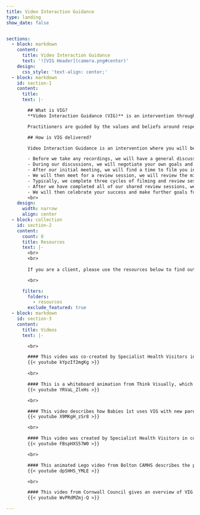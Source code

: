 ```yaml
---
title: Video Interaction Guidance
type: landing
show_date: false


sections:
  - block: markdown
    content:
      title: Video Interaction Guidance
      text: '![VIG Header](camera.png#center)'
    design:
      css_style: 'text-align: center;'
  - block: markdown
    id: section-1
    content:
      title:
      text: |-

        ## What is VIG?
        **Video Interaction Guidance (VIG)** is an intervention through which a practitioner aims to enhance communication within relationships. It works by engaging clients actively in a process of change towards realising their own hopes for a better future in their relationships with others who are important to them.

        Practitioners are guided by the values and beliefs around respect and empowerment. These include a belief that people in troubled situations want to change, a respect for what clients are managing to achieve in their current difficulties, and a conviction that the power and responsibility for change resides within clients and their situations. It is most typically used for interactions between children of any age and adults, either parents or professionals, although it can also be used within pairs (or even groups) of adults.

        ## How is VIG delivered?

        Video Interaction Guidance is an intervention where you will be guided to reflect on video clips of your own successful interactions.

        - Before we take any recordings, we will have a general discussion during our initial meeting about you, your child, and your relationship. We will make some notes together using this electronic system. We may ask you to fill out some questionnaires electronically.
        - During our discussions, we will negotiate your own goals and ask you what you want to change.
        - After our initial meeting, we will find a time to film you interacting with your child and edit the clips to produce a short film that focuses on the what is working well.
        - We will then meet for a review session, we will review the micro-analysis of successful moments, particularly those when you have responded in an attuned way to the child’s action or initiative. Together we will analyse behaviour and explore yours and your child's feelings, thoughts, wishes and intentions. You might use non-verbal and verbal responses and sometimes this is only slight. This is ok as we will reflect collaboratively on the small things you are doing that is already contributing towards the achievement of your goals.
        - Typically, we complete three cycles of filming and review sessions but this may be more or less.
        - After we have completed all of our shared review sessions, we will have another general conversation as we did during our first meeting. We also might ask you to complete the same questionnaires again.
        - We will then celebrate your success and make further goals for change.
        <br>
    design:
      width: narrow
      align: center
  - block: collection
    id: section-2
    content:
      count: 8
      title: Resources
      text: |-
        <br>
        <br>
        
        If you are a client, please use the resources below to find out more about VIG, how it works, and how it might help you and your child. If you are a practitioner please share these resources with your clients.

        <br>

      filters:
        folders:
          - resources
        exclude_featured: true
  - block: markdown
    id: section-3
    content:
      title: Videos
      text: |-

        <br>

        #### This video was co-created by Specialist Health Visitors in South Warwickshire NHS Foundation Trust and Coventry and Warwickshire parents, who share their first-hand experiences of VIG. 
        {{< youtube kYpzIf2mgKg >}}
        
        <br>

        #### This is a whiteboard animation from Think Visually, which talks about who can benefit from VIG and how VIG works. 
        {{< youtube YRVaL_ZlxHs >}}

        <br>

        #### This video describes how Babies 1st uses VIG with new parents to enhance their confidence and relationships. 
        {{< youtube X9MKgH_zSr8 >}}

        <br>

        #### This video was created by Specialist Health Visitors in conjunction with Coventry and Warwickshire families who highlight the power of VIG. 
        {{< youtube FBspHXS57W0 >}}

        <br>

        #### This animated Lego video from Bolton CAMHS describes the process of VIG through the perspective of clients, who talk about the benefits of VIG to them. 
        {{< youtube dpSHHS_YMLE >}}

        <br>

        #### This video from Cornwall Council gives an overview of VIG and describes how it can enhance relationships. 
        {{< youtube WvPRdMZmj-Q >}}

---
```



